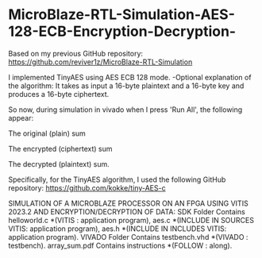 # MicroBlaze-RTL-Simulation-AES-128-ECB-Encryption-Decryption-
Based on my previous GitHub repository: 
https://github.com/reviver1z/MicroBlaze-RTL-Simulation

I implemented TinyAES using AES ECB 128 mode.
-Optional explanation of the algorithm:
It takes as input a 16-byte plaintext and a 16-byte key and produces a 16-byte ciphertext.

So now, during simulation in vivado when I press 'Run All', the following appear:

The original (plain) sum

The encrypted (ciphertext) sum

The decrypted (plaintext) sum.

Specifically, for the TinyAES algorithm, I used the following GitHub repository:
https://github.com/kokke/tiny-AES-c

SIMULATION OF A MICROBLAZE PROCESSOR ON AN FPGA USING VITIS 2023.2 AND ENCRYPTION/DECRYPTION OF DATA:
SDK Folder Contains helloworld.c *(VITIS : application program), aes.c *(INCLUDE IN SOURCES VITIS: application program), aes.h *(INCLUDE IN INCLUDES VITIS: application program).
VIVADO Folder Contains testbench.vhd *(VIVADO : testbench).
array_sum.pdf Contains instructions *(FOLLOW : along).
